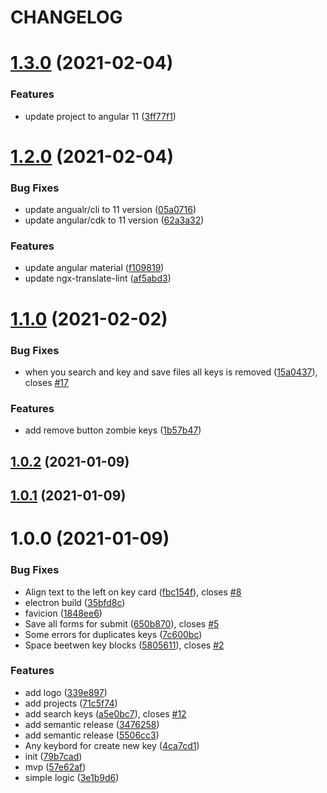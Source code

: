 # CHANGELOG

# [1.3.0](https://github.com/svoboda-rabstvo/ngx-translate-editor/compare/v1.2.0...v1.3.0) (2021-02-04)


### Features

* update project to angular 11 ([3ff77f1](https://github.com/svoboda-rabstvo/ngx-translate-editor/commit/3ff77f1a7e233ae4ca8a72f7ec72bafd50b42c32))

# [1.2.0](https://github.com/svoboda-rabstvo/ngx-translate-editor/compare/v1.1.0...v1.2.0) (2021-02-04)


### Bug Fixes

* update angualr/cli to 11 version ([05a0716](https://github.com/svoboda-rabstvo/ngx-translate-editor/commit/05a07162579ac27f8a4a313646eef75cb56b3870))
* update angular/cdk to 11 version ([62a3a32](https://github.com/svoboda-rabstvo/ngx-translate-editor/commit/62a3a32257ff73036e773919b0a5181584f18325))


### Features

* update angular material ([f109819](https://github.com/svoboda-rabstvo/ngx-translate-editor/commit/f1098194c43cad5f02ce7d940b9d1269d84e0edf))
* update ngx-translate-lint ([af5abd3](https://github.com/svoboda-rabstvo/ngx-translate-editor/commit/af5abd352c71d9950f29e62cb57922fef0cfc461))

# [1.1.0](https://github.com/svoboda-rabstvo/ngx-translate-editor/compare/v1.0.2...v1.1.0) (2021-02-02)


### Bug Fixes

* when you search and key and save files all keys is removed ([15a0437](https://github.com/svoboda-rabstvo/ngx-translate-editor/commit/15a0437f3eed5ef58e2006437fa9bff857db24fa)), closes [#17](https://github.com/svoboda-rabstvo/ngx-translate-editor/issues/17)


### Features

* add remove button zombie keys ([1b57b47](https://github.com/svoboda-rabstvo/ngx-translate-editor/commit/1b57b4736e222f69d4fc8822f8dae4e3717aaee6))

## [1.0.2](https://github.com/svoboda-rabstvo/ngx-translate-editor/compare/v1.0.1...v1.0.2) (2021-01-09)

## [1.0.1](https://github.com/svoboda-rabstvo/ngx-translate-editor/compare/v1.0.0...v1.0.1) (2021-01-09)

# 1.0.0 (2021-01-09)


### Bug Fixes

* Align text to the left on key card ([fbc154f](https://github.com/svoboda-rabstvo/ngx-translate-editor/commit/fbc154fafc733177a650336818b2d109ace3abcd)), closes [#8](https://github.com/svoboda-rabstvo/ngx-translate-editor/issues/8)
* electron build ([35bfd8c](https://github.com/svoboda-rabstvo/ngx-translate-editor/commit/35bfd8cfad62210cbc641451cd0a48dcc778bf46))
* favicion ([1848ee6](https://github.com/svoboda-rabstvo/ngx-translate-editor/commit/1848ee6893d8292f5632d51aa0c70bf340dfbe4e))
* Save all forms for submit ([650b870](https://github.com/svoboda-rabstvo/ngx-translate-editor/commit/650b870972d97b525c9f79d84d425d7fb7ffae1d)), closes [#5](https://github.com/svoboda-rabstvo/ngx-translate-editor/issues/5)
* Some errors for duplicates keys ([7c600bc](https://github.com/svoboda-rabstvo/ngx-translate-editor/commit/7c600bcd6add42147c8b7d919e2b8499304421ae))
* Space beetwen key blocks ([5805611](https://github.com/svoboda-rabstvo/ngx-translate-editor/commit/58056112d44e4df9fd69c59993e2f5ee29eb21a3)), closes [#2](https://github.com/svoboda-rabstvo/ngx-translate-editor/issues/2)


### Features

* add logo ([339e897](https://github.com/svoboda-rabstvo/ngx-translate-editor/commit/339e89761738a67847d4bfbc400bccc635cb14ed))
* add projects ([71c5f74](https://github.com/svoboda-rabstvo/ngx-translate-editor/commit/71c5f74294e8538bc7b3c8bbcc589fff68df8ac0))
* add search keys ([a5e0bc7](https://github.com/svoboda-rabstvo/ngx-translate-editor/commit/a5e0bc71787863d5274f1c1011e95bebce029651)), closes [#12](https://github.com/svoboda-rabstvo/ngx-translate-editor/issues/12)
* add semantic release ([3476258](https://github.com/svoboda-rabstvo/ngx-translate-editor/commit/347625851457b1149b55bf0e7303ad77cfd58099))
* add semantic release ([5506cc3](https://github.com/svoboda-rabstvo/ngx-translate-editor/commit/5506cc385000c1ad25679e151c85cb21bce77af9))
* Any keybord for create new key ([4ca7cd1](https://github.com/svoboda-rabstvo/ngx-translate-editor/commit/4ca7cd1883edf1e6aaa1b11e71ff0462110cfb21))
* init ([79b7cad](https://github.com/svoboda-rabstvo/ngx-translate-editor/commit/79b7cad391a6b5e5a9735a178dd8b4c9fcd5c9d5))
* mvp ([57e62af](https://github.com/svoboda-rabstvo/ngx-translate-editor/commit/57e62afb94cfc8dcf4bc6b87d4d3d1c4759757f7))
* simple logic ([3e1b9d6](https://github.com/svoboda-rabstvo/ngx-translate-editor/commit/3e1b9d6f0e230c90c055f99da752c915eadf3cfd))
